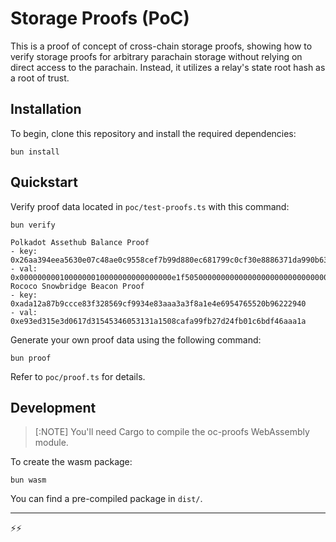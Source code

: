 # Storage Proofs (PoC)

This is a proof of concept of cross-chain storage proofs, showing how to verify storage proofs for arbitrary parachain storage without relying on direct access to the parachain. Instead, it utilizes a relay's state root hash as a root of trust.

## Installation

To begin, clone this repository and install the required dependencies:

```shell
bun install
```

## Quickstart

Verify proof data located in `poc/test-proofs.ts` with this command:

```shell
bun verify
```

```
Polkadot Assethub Balance Proof
- key: 0x26aa394eea5630e07c48ae0c9558cef7b99d880ec681799c0cf30e8886371da990b6346227456bd049506695ac7f4ecc3ceaf1c4e92a3ed0e47ce5157249557057e45ce0b629754d9c3488fdce868b46
- val: 0x0000000001000000010000000000000000e1f505000000000000000000000000000000000000000000000000000000000000000000000000000000000000000000000000000000000000000000000080
Rococo Snowbridge Beacon Proof
- key: 0xada12a87b9ccce83f328569cf9934e83aaa3a3f8a1e4e6954765520b96222940
- val: 0xe93ed315e3d0617d31545346053131a1508cafa99fb27d24fb01c6bdf46aaa1a
```

Generate your own proof data using the following command:

```shell
bun proof
```

Refer to `poc/proof.ts` for details.

## Development

> [:NOTE]
> You'll need Cargo to compile the oc-proofs WebAssembly module.

To create the wasm package:

```shell
bun wasm
```

You can find a pre-compiled package in `dist/`.

---

:zap::zap:


